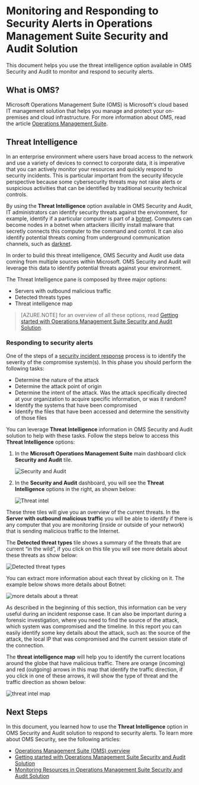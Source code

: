 <properties
   pageTitle="Monitoring and Responding to Security Alerts in Operations Management Suite Security and Audit Solution | Microsoft Azure"
   description="This document helps you to use the threat intelligence option available in OMS Security and Audit to monitor and respond to security alerts."
   services="log-analytics"
   documentationCenter="na"
   authors="YuriDio"
   manager="swadhwa"
   editor=""/>

<tags
   ms.service="log-analytics"
   ms.topic="article" 
   ms.devlang="na"
   ms.tgt_pltfrm="na"
   ms.workload="na"
   ms.date="05/10/2016"
   ms.author="yurid"/>

# Monitoring and Responding to Security Alerts in Operations Management Suite Security and Audit Solution

This document helps you use the threat intelligence option available in OMS Security and Audit to monitor and respond to security alerts.

## What is OMS?

Microsoft Operations Management Suite (OMS) is Microsoft's cloud based IT management solution that helps you manage and protect your on-premises and cloud infrastructure. For more information about OMS, read the article [Operations Management Suite](https://technet.microsoft.com/library/mt484091.aspx).

## Threat Intelligence

In an enterprise environment where users have broad access to the network and use a variety of devices to connect to corporate data, it is imperative that you can actively monitor your resources and quickly respond to security incidents. This is particular important from the security lifecycle perspective because some cybersecurity threats may not raise alerts or suspicious activities that can be identified by traditional security technical controls. 

By using the **Threat Intelligence** option available in OMS Security and Audit, IT administrators can identify security threats against the environment, for example, identify if a particular computer is part of a [botnet](https://www.microsoft.com/security/sir/story/default.aspx#!botnetsection). Computers can become nodes in a botnet when attackers illicitly install malware that secretly connects this computer to the command and control. It can also identify potential threats coming from underground communication channels, such as [darknet](https://www.microsoft.com/security/sir/story/default.aspx#!botnetsection_honeypots_darkents). 

In order to build this threat intelligence, OMS Security and Audit use data coming from multiple sources within Microsoft. OMS Security and Audit will leverage this data to identify potential threats against your environment.

The Threat Intelligence pane is composed by three major options:
- Servers with outbound malicious traffic
- Detected threats types
- Threat intelligence map

> [AZURE.NOTE] for an overview of all these options, read [Getting started with Operations Management Suite Security and Audit Solution](oms-security-getting-started.md).

### Responding to security alerts

One of the steps of a [security incident response](https://technet.microsoft.com/library/cc512623.aspx) process is to identify the severity of the compromise system(s). In this phase you should perform the following tasks:

- Determine the nature of the attack
- Determine the attack point of origin
- Determine the intent of the attack. Was the attack specifically directed at your organization to acquire specific information, or was it random?
- Identify the systems that have been compromised
- Identify the files that have been accessed and determine the sensitivity of those files

You can leverage **Threat Intelligence** information in OMS Security and Audit solution to help with these tasks. Follow the steps below to access this **Threat Intelligence** options:

1. In the **Microsoft Operations Management Suite** main dashboard click **Security and Audit** tile.

	![Security and Audit](./media/oms-security-responding-alerts/oms-security-responding-alerts-fig1.png)

2. In the **Security and Audit** dashboard, you will see the **Threat Intelligence** options in the right, as shown below:

	![Threat intel](./media/oms-security-responding-alerts/oms-security-responding-alerts-fig2.png)

These three tiles will give you an overview of the current threats. In the **Server with outbound malicious traffic** you will be able to identify if there is any computer that you are monitoring (inside or outside of your network) that is sending malicious traffic to the Internet. 

The **Detected threat types** tile shows a summary of the threats that are current “in the wild”, if you click on this tile you will see more details about these threats as show below:

![Detected threat types](./media/oms-security-responding-alerts/oms-security-responding-alerts-fig3.png)

You can extract more information about each threat by clicking on it. The example below shows more details about Botnet:

![more details about a threat](./media/oms-security-responding-alerts/oms-security-responding-alerts-fig4.png)

As described in the beginning of this section, this information can be very useful during an incident response case. It can also be important during a forensic investigation, where you need to find the source of the attack, which system was compromised and the timeline. In this report you can easily identify some key details about the attack, such as: the source of the attack, the local IP that was compromised and the current session state of the connection. 

The **threat intelligence map** will help you to identify the current locations around the globe that have malicious traffic. There are orange (incoming) and red (outgoing) arrows in this map that identify the traffic direction, if you click in one of these arrows, it will show the type of threat and the traffic direction as shown below:

![threat intel map](./media/oms-security-responding-alerts/oms-security-responding-alerts-fig5.png)

## Next Steps

In this document, you learned how to use the **Threat Intelligence** option in OMS Security and Audit solution to respond to security alerts. To learn more about OMS Security, see the following articles:

- [Operations Management Suite (OMS) overview](operations-management-suite-overview.md)
- [Getting started with Operations Management Suite Security and Audit Solution](oms-security-getting-started.md)
- [Monitoring Resources in Operations Management Suite Security and Audit Solution](oms-security-monitoring-resources.md)

